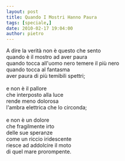 ```yaml
---
layout: post
title: Quando I Mostri Hanno Paura
tags: [speciale,]
date: 2010-02-17 19:04:00
author: pietro
---
```

A dire la verità non è questo che sento<br/>quando è il mostro ad aver paura<br/>quando tocca all'uomo nero temere il più nero<br/>quando tocca al fantasma<br/>aver paura di più temibili spettri;<br/><br/>e non è il pallore<br/>che interposto alla luce<br/>rende meno dolorosa<br/>l'ambra elettrica che lo circonda;<br/><br/>e non è un dolore<br/>che fragilmente irto<br/>delle sue speranze<br/>come un riccio iridescente<br/>riesce ad addolcire il moto<br/>di quel mare prorompente.
